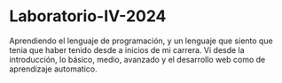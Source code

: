# Laboratorio-IV-2024
Aprendiendo el lenguaje de programación, y un lenguaje que siento que tenia que haber tenido desde a inicios de mi carrera. Vi desde la introducción, lo básico, medio, avanzado y el desarrollo web como de aprendizaje automatico.
